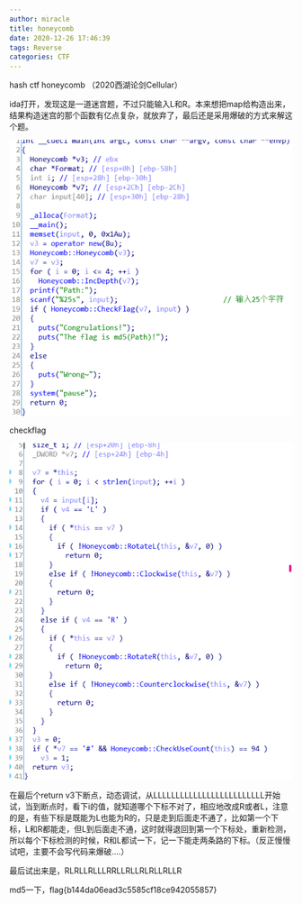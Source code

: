 ```yaml
---
author: miracle
title: honeycomb
date: 2020-12-26 17:46:39
tags: Reverse	
categories:	CTF	
---
```


hash ctf honeycomb （2020西湖论剑Cellular）

ida打开，发现这是一道迷宫题，不过只能输入L和R。本来想把map给构造出来，结果构造迷宫的那个函数有亿点复杂，就放弃了，最后还是采用爆破的方式来解这个题。

![](honeycomb/1.png)

checkflag

![](honeycomb/2.png)

在最后个return v3下断点，动态调试，从LLLLLLLLLLLLLLLLLLLLLLLLL开始试，当到断点时，看下i的值，就知道哪个下标不对了，相应地改成R或者L，注意的是，有些下标是既能为L也能为R的，只是走到后面走不通了，比如第一个下标，L和R都能走，但L到后面走不通，这时就得退回到第一个下标处，重新检测，所以每个下标检测的时候，R和L都试一下，记一下能走两条路的下标。（反正慢慢试吧，主要不会写代码来爆破....）

最后试出来是，RLRLLRLLLRRLLRLLRLRLLRLLR

md5一下，flag{b144da06ead3c5585cf18ce942055857}


